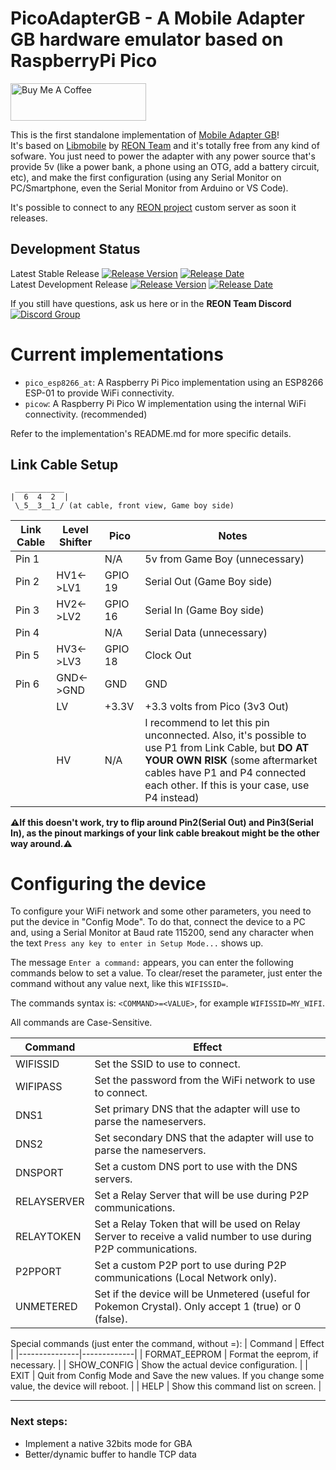 # PicoAdapterGB - A Mobile Adapter GB hardware emulator based on RaspberryPi Pico

<a href="https://www.buymeacoffee.com/zenaro147" target="_blank"><img src="https://cdn.buymeacoffee.com/buttons/v2/default-yellow.png" alt="Buy Me A Coffee" style="height: 60px !important;width: 217px !important;" ></a>

This is the first standalone implementation of [Mobile Adapter GB](https://bulbapedia.bulbagarden.net/wiki/Mobile_Game_Boy_Adapter)!
<br>It's based on [Libmobile](https://github.com/REONTeam/libmobile) by [REON Team](https://github.com/REONTeam) and it's totally free from any kind of sofware. You just need to power the adapter with any power source that's provide 5v (like a power bank, a phone using an OTG, add a battery circuit, etc), and make the first configuration (using any Serial Monitor on PC/Smartphone, even the Serial Monitor from Arduino or VS Code).

It's possible to connect to any [REON project](https://github.com/REONTeam/reon) custom server as soon it releases.

## Development Status
Latest Stable Release  [![Release Version](https://img.shields.io/github/v/release/zenaro147/PicoAdapterGB?style=plastic)](https://github.com/zenaro147/PicoAdapterGB/releases/latest/)  [![Release Date](https://img.shields.io/github/release-date/zenaro147/PicoAdapterGB?style=plastic)](https://github.com/zenaro147/PicoAdapterGB/releases/latest/)
<br>Latest Development Release  [![Release Version](https://img.shields.io/github/release/zenaro147/PicoAdapterGB/all.svg?style=plastic)](https://github.com/zenaro147/PicoAdapterGB/releases/) [![Release Date](https://img.shields.io/github/release-date-pre/zenaro147/PicoAdapterGB.svg?style=plastic)](https://github.com/zenaro147/PicoAdapterGB/releases/) 

If you still have questions, ask us here or in the **REON Team Discord** [![Discord Group](https://img.shields.io/badge/chat-on%20Discord-738ADB)](https://discord.gg/mKT4pTfUqC)

# Current implementations
- `pico_esp8266_at`: A Raspberry Pi Pico implementation using an ESP8266 ESP-01 to provide WiFi connectivity. 
- `picow`: A Raspberry Pi Pico W implementation using the internal WiFi connectivity. (recommended)

Refer to the implementation's README.md for more specific details.

## Link Cable Setup
```
 ___________
|  6  4  2  |
 \_5__3__1_/ (at cable, front view, Game boy side)

``` 
| Link Cable |Level Shifter|  Pico  | Notes |
|------------|-------------|---------| --- |
| Pin 1      |             |   N/A   | 5v from Game Boy (unnecessary) |
| Pin 2      |  HV1<->LV1  |   GPIO 19   | Serial Out (Game Boy side) |
| Pin 3      |  HV2<->LV2  |   GPIO 16   | Serial In (Game Boy side) |
| Pin 4      |             |   N/A   | Serial Data (unnecessary) |
| Pin 5      |  HV3<->LV3  |   GPIO 18   | Clock Out |
| Pin 6      |  GND<->GND  |   GND   | GND |
|            |      LV     |  +3.3V  | +3.3 volts from Pico (3v3 Out) |
|            |      HV     |   N/A   | I recommend to let this pin unconnected. Also, it's possible to use P1 from Link Cable, but **DO AT YOUR OWN RISK** (some aftermarket cables have P1 and P4 connected each other. If this is your case, use P4 instead) |

**⚠If this doesn't work, try to flip around Pin2(Serial Out) and Pin3(Serial In), as the pinout markings of your link cable breakout might be the other way around.⚠**

# Configuring the device
To configure your WiFi network and some other parameters, you need to put the device in "Config Mode". To do that, connect the device to a PC and, using a Serial Monitor at Baud rate 115200, send any character when the text `Press any key to enter in Setup Mode...` shows up.

The message `Enter a command:` appears, you can enter the following commands below to set a value. To clear/reset the parameter, just enter the command without any value next, like this `WIFISSID=`.

The commands syntax is: `<COMMAND>=<VALUE>`, for example `WIFISSID=MY_WIFI`.

All commands are Case-Sensitive.

|   Command   | Effect |
|-------------|-------------|
| WIFISSID      | Set the SSID to use to connect. |
| WIFIPASS      | Set the password from the WiFi network to use to connect. |
| DNS1          | Set primary DNS that the adapter will use to parse the nameservers. |
| DNS2          | Set secondary DNS that the adapter will use to parse the nameservers. | 
| DNSPORT       | Set a custom DNS port to use with the DNS servers. |
| RELAYSERVER   | Set a Relay Server that will be use during P2P communications. |
| RELAYTOKEN    | Set a Relay Token that will be used on Relay Server to receive a valid number to use during P2P communications. |
| P2PPORT       | Set a custom P2P port to use during P2P communications (Local Network only). |
| UNMETERED     | Set if the device will be Unmetered (useful for Pokemon Crystal). Only accept 1 (true) or 0 (false). |

Special commands (just enter the command, without =<VALUE>):
|    Command    | Effect |
|---------------|-------------|
| FORMAT_EEPROM | Format the eeprom, if necessary. |
| SHOW_CONFIG   | Show the actual device configuration. |
| EXIT          | Quit from Config Mode and Save the new values. If you change some value, the device will reboot. |
| HELP          | Show this command list on screen. |

-----------------------
### Next steps:
* Implement a native 32bits mode for GBA
* Better/dynamic buffer to handle TCP data

